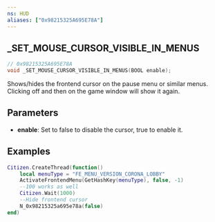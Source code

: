 ```yaml
---
ns: HUD
aliases: ["0x98215325A695E78A"]
---
```

## _SET_MOUSE_CURSOR_VISIBLE_IN_MENUS

```c
// 0x98215325A695E78A
void _SET_MOUSE_CURSOR_VISIBLE_IN_MENUS(BOOL enable);
```

Shows/hides the frontend cursor on the pause menu or similar menus.
Clicking off and then on the game window will show it again.

## Parameters
* **enable**: Set to false to disable the cursor, true to enable it.

## Examples
```lua
Citizen.CreateThread(function()
    local menuType = "FE_MENU_VERSION_CORONA_LOBBY"
    ActivateFrontendMenu(GetHashKey(menuType), false, -1)
    --100 works as well
    Citizen.Wait(1000)
    --Hide frontend cursor
    N_0x98215325a695e78a(false)
end)
```
